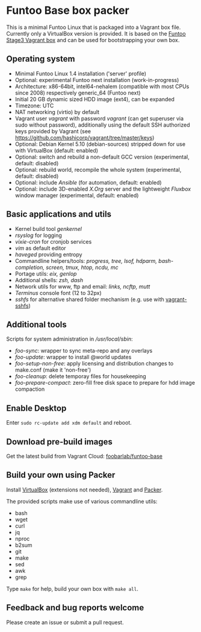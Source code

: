 # Funtoo Base box packer

This is a minimal Funtoo Linux that is packaged into a Vagrant box file.
Currently only a VirtualBox version is provided.
It is based on the [Funtoo Stage3 Vagrant box](https://github.com/foobarlab/funtoo-stage3-packer)
and can be used for bootstrapping your own box.

## Operating system

 - Minimal Funtoo Linux 1.4 installation ('server' profile)
 - Optional: experimental Funtoo next installation (work-in-progress)
 - Architecture: x86-64bit, intel64-nehalem (compatible with most CPUs since 2008)
   respectively generic_64 (Funtoo next)
 - Initial 20 GB dynamic sized HDD image (ext4), can be expanded
 - Timezone: UTC
 - NAT networking (virtio) by default
 - Vagrant user *vagrant* with password *vagrant* (can get superuser via sudo without password),
   additionally using the default SSH authorized keys provided by Vagrant
   (see https://github.com/hashicorp/vagrant/tree/master/keys) 
 - Optional: Debian Kernel 5.10 (debian-sources) stripped down for use with VirtualBox (default: enabled)
 - Optional: switch and rebuild a non-default GCC version (experimental, default: disabled)
 - Optional: rebuild world, recompile the whole system (experimental, default: disabled)
 - Optional: include *Ansible* (for automation, default: enabled)
 - Optional: include 3D-enabled *X.Org* server and the lightweight
  *Fluxbox* window manager (experimental, default: enabled)

## Basic applications and utils

 - Kernel build tool *genkernel*
 - *rsyslog* for logging
 - *vixie-cron* for cronjob services
 - *vim* as default editor
 - *haveged* providing entropy
 - Commandline helpers/tools: *progress, tree, lsof, hdparm, bash-completion, screen, tmux, htop, ncdu, mc*
 - Portage utils: *eix, genlop*
 - Additional shells: *zsh, dash*
 - Network utils for www, ftp and email: *links, ncftp, mutt*
 - *Terminus* console font (12 to 32px)
 - *sshfs* for alternative shared folder mechanism
   (e.g. use with [vagrant-sshfs](https://github.com/dustymabe/vagrant-sshfs))

## Additional tools

Scripts for system administration in */usr/local/sbin*:

 - *foo-sync*: wrapper to sync meta-repo and any overlays
 - *foo-update*: wrapper to install @world updates
 - *foo-setup-non-free*: apply licensing and distribution changes to make.conf (make it 'non-free')
 - *foo-cleanup*: delete temporay files for housekeeping
 - *foo-prepare-compact*: zero-fill free disk space to prepare for hdd image compaction

## Enable Desktop

Enter ```sudo rc-update add xdm default``` and reboot.

## Download pre-build images

Get the latest build from Vagrant Cloud:
[foobarlab/funtoo-base](https://app.vagrantup.com/foobarlab/boxes/funtoo-base)

## Build your own using Packer

Install [VirtualBox](https://www.virtualbox.org) (extensions not needed),
[Vagrant](https://www.vagrantup.com/) and [Packer](https://www.packer.io/).

The provided scripts make use of various commandline utils:

 - bash
 - wget
 - curl
 - jq
 - nproc
 - b2sum
 - git
 - make
 - sed
 - awk
 - grep

Type ```make``` for help, build your own box with ```make all```.

## Feedback and bug reports welcome

Please create an issue or submit a pull request.
